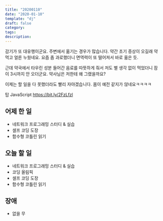 ```yaml
---
title: "20200110"
date: "2020-01-10"
template: "dj"
draft: false
category: 
tags:
description:
---
```


감기가 또 대유행이군요. 주변에서 옮기는 경우가
많습니다. 약간 초기 증상이 오길래 약 먹고 얼른 누웠네요.
요즘 좀 과로했더니 면역력이 또 떨어져서 바로 옮은 듯.

근데 약국에서 타우린 성분 들어간 음료를 따뜻하게 줘서
저도 별 생각 없이 먹었더니 잠이 3시까지 안 오더군요.
약사님은 저한테 왜 그랬을까요?

이제는 할 일을 다 못했더라도 빨리 자야겠습니다.
몸이 예전 같지가 않네요ㅋㅋㅋㅋ

탑
JavaScript
<https://bit.ly/2FzLfzl>

## 어제 한 일

* 네트워크 프로그래밍 스터디 & 실습
* 셀프 코딩 도장
* 함수형 코틀린 읽기

## 오늘 할 일

* 네트워크 프로그래밍 스터디 & 실습
* 코딩 올림픽
* 셀프 코딩 도장
* 함수형 코틀린 읽기

## 장애

* 없을 무
